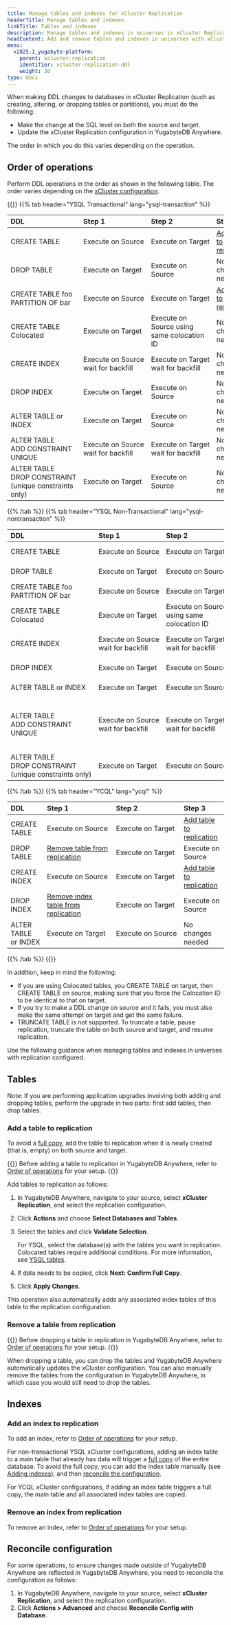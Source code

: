 ```yaml
---
title: Manage tables and indexes for xCluster Replication
headerTitle: Manage tables and indexes
linkTitle: Tables and indexes
description: Manage tables and indexes in universes in xCluster Replication
headContent: Add and remove tables and indexes in universes with xCluster Replication
menu:
  v2025.1_yugabyte-platform:
    parent: xcluster-replication
    identifier: xcluster-replication-ddl
    weight: 30
type: docs
---
```


When making DDL changes to databases in xCluster Replication (such as creating, altering, or dropping tables or partitions), you must do the following:

- Make the change at the SQL level on both the source and target.
- Update the xCluster Replication configuration in YugabyteDB Anywhere.

The order in which you do this varies depending on the operation.

## Order of operations

Perform DDL operations in the order as shown in the following table. The order varies depending on the [xCluster configuration](../#xcluster-configurations).

{{<tabpane text=true >}}
{{% tab header="YSQL Transactional" lang="ysql-transaction" %}}

| DDL | Step 1 | Step 2 | Step 3 |
| :-- | :----- | :----- | :----- |
| CREATE TABLE | Execute&nbsp;on&nbsp;Source | Execute on Target | [Add table to replication](#add-a-table-to-replication) |
| DROP TABLE | Execute on Target | Execute on Source | No changes needed |
| CREATE TABLE foo<br>PARTITION OF bar | Execute on Source | Execute on Target | [Add table to replication](#add-a-table-to-replication) |
| CREATE TABLE<br>Colocated | Execute on Target | Execute on Source using same colocation ID | No changes needed |
| CREATE INDEX | Execute on Source<br>wait for backfill | Execute&nbsp;on&nbsp;Target<br>wait for backfill | No changes needed |
| DROP INDEX   | Execute on Target | Execute on Source | No changes needed |
| ALTER TABLE or INDEX | Execute on Target | Execute on Source | No changes needed |
| ALTER TABLE<br>ADD CONSTRAINT UNIQUE | Execute on Source<br>wait for backfill | Execute on Target<br>wait for backfill | No changes needed |
| ALTER TABLE<br>DROP&nbsp;CONSTRAINT<br>(unique constraints only) | Execute on Target | Execute on Source | No changes needed |

{{% /tab %}}
{{% tab header="YSQL Non-Transactional" lang="ysql-nontransaction" %}}

| DDL | Step 1 | Step 2 | Step 3 |
| :-- | :----- | :----- | :----- |
| CREATE TABLE | Execute on Source | Execute on Target | [Add table to replication](#add-a-table-to-replication) |
| DROP TABLE | Execute on Target | Execute on Source | No changes needed |
| CREATE TABLE foo<br>PARTITION OF bar | Execute&nbsp;on&nbsp;Source | Execute on Target | [Add table to replication](#add-a-table-to-replication) |
| CREATE TABLE<br>Colocated | Execute on Target | Execute&nbsp;on&nbsp;Source using same colocation ID | No changes needed |
| CREATE INDEX | Execute on Source<br>wait for backfill | Execute&nbsp;on&nbsp;Target<br>wait for backfill | [Add index table to replication](#add-a-table-to-replication) |
| DROP INDEX   | Execute on Target | Execute on Source | No changes needed |
| ALTER TABLE or INDEX | Execute&nbsp;on&nbsp;Target | Execute on Source | No changes needed |
| ALTER TABLE<br>ADD CONSTRAINT UNIQUE | Execute on Source<br>wait for backfill | Execute on Target<br>wait for backfill | [Add the index table](#add-a-table-to-replication) corresponding to the constraint to replication |
| ALTER TABLE<br>DROP&nbsp;CONSTRAINT<br>(unique&nbsp;constraints&nbsp;only) | Execute on Target | Execute on Source | No changes needed |

{{% /tab %}}
{{% tab header="YCQL" lang="ycql" %}}

| DDL | Step 1 | Step 2 | Step 3 |
| :-- | :----- | :----- | :----- |
| CREATE TABLE | Execute on Source | Execute on Target | [Add table to replication](#add-a-table-to-replication) |
| DROP TABLE   | [Remove table from replication](#remove-a-table-from-replication) | Execute on Target | Execute on Source |
| CREATE INDEX | Execute on Source | Execute&nbsp;on&nbsp;Target | [Add table to replication](#add-a-table-to-replication)  |
| DROP INDEX   | [Remove index table from replication](#remove-a-table-from-replication) | Execute on Target | Execute on Source |
| ALTER TABLE or INDEX | Execute&nbsp;on&nbsp;Target | Execute&nbsp;on&nbsp;Source | No changes needed |

{{% /tab %}}
{{</tabpane >}}

In addition, keep in mind the following:

- If you are using Colocated tables, you CREATE TABLE on target, then CREATE TABLE on source, making sure that you force the Colocation ID to be identical to that on target.
- If you try to make a DDL change on source and it fails, you must also make the same attempt on target and get the same failure.
- TRUNCATE TABLE is not supported. To truncate a table, pause replication, truncate the table on both source and target, and resume replication.

Use the following guidance when managing tables and indexes in universes with replication configured.

## Tables

Note: If you are performing application upgrades involving both adding and dropping tables, perform the upgrade in two parts: first add tables, then drop tables.

### Add a table to replication

To avoid a [full copy](../xcluster-replication-setup/#full-copy-during-xcluster-setup), add the table to replication when it is newly created (that is, empty) on both source and target.

{{<tip>}}
Before adding a table to replication in YugabyteDB Anywhere, refer to [Order of operations](#order-of-operations) for your setup.
{{</tip>}}

Add tables to replication as follows:

1. In YugabyteDB Anywhere, navigate to your source, select **xCluster Replication**, and select the replication configuration.
1. Click **Actions** and choose **Select Databases and Tables**.
1. Select the tables and click **Validate Selection**.

    For YSQL, select the database(s) with the tables you want in replication. Colocated tables require additional conditions. For more information, see [YSQL tables](../xcluster-replication-setup/#ysql-tables).

1. If data needs to be copied, click **Next: Confirm Full Copy**.
1. Click **Apply Changes**.

This operation also automatically adds any associated index tables of this table to the replication configuration.

### Remove a table from replication

{{<tip>}}
Before dropping a table in replication in YugabyteDB Anywhere, refer to [Order of operations](#order-of-operations) for your setup.
{{</tip>}}

When dropping a table, you can drop the tables and YugabyteDB Anywhere automatically updates the xCluster configuration. You can also manually remove the tables from the configuration in YugabyteDB Anywhere, in which case you would still need to drop the tables.

## Indexes

### Add an index to replication

To add an index, refer to [Order of operations](#order-of-operations) for your setup.

For non-transactional YSQL xCluster configurations, adding an index table to a main table that already has data will trigger a [full copy](../xcluster-replication-setup/#full-copy-during-xcluster-setup) of the entire database. To avoid the full copy, you can add the index table manually (see [Adding indexes](../../../../deploy/multi-dc/async-replication/async-deployment/#adding-indexes-in-unidirectional-replication)), and then [reconcile the configuration](#reconcile-configuration).

For YCQL xCluster configurations, if adding an index table triggers a full copy, the main table and all associated index tables are copied.

### Remove an index from replication

To remove an index, refer to [Order of operations](#order-of-operations) for your setup.

## Reconcile configuration

For some operations, to ensure changes made outside of YugabyteDB Anywhere are reflected in YugabyteDB Anywhere, you need to reconcile the configuration as follows:

1. In YugabyteDB Anywhere, navigate to your source, select **xCluster Replication**, and select the replication configuration.
1. Click **Actions > Advanced** and choose **Reconcile Config with Database**.
